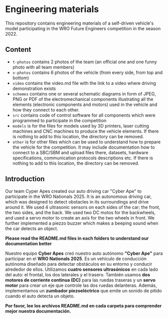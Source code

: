 Engineering materials
====

This repository contains engineering materials of a self-driven vehicle's model participating in the WRO Future Engineers competition in the season 2022.

## Content

* `t-photos` contains 2 photos of the team (an official one and one funny photo with all team members)
* `v-photos` contains 6 photos of the vehicle (from every side, from top and bottom)
* `video` contains the video.md file with the link to a video where driving demonstration exists
* `schemes` contains one or several schematic diagrams in form of JPEG, PNG or PDF of the electromechanical components illustrating all the elements (electronic components and motors) used in the vehicle and how they connect to each other.
* `src` contains code of control software for all components which were programmed to participate in the competition
* `models` is for the files for models used by 3D printers, laser cutting machines and CNC machines to produce the vehicle elements. If there is nothing to add to this location, the directory can be removed.
* `other` is for other files which can be used to understand how to prepare the vehicle for the competition. It may include documentation how to connect to a SBC/SBM and upload files there, datasets, hardware specifications, communication protocols descriptions etc. If there is nothing to add to this location, the directory can be removed.

## Introduction

Our team Cyper Apes created our auto driving car "Cyber Ape" to participate in the WRO Nationals 2025. It is an autonomous driving car, which was designed to detect obstacles in its surroundings and drive around it. We used 4 ultrasonic sensors on each sides of the car; the front, the two sides, and the back. We used two DC motos for the backwheels, and used a servo motor to create an axis for the two wheels in front. We further implemented a piezzo buzzer which makes a beeping sound when the car detects an object. 

**Please read the README.md files in each folders to understand our documentation better**

Nuestro equipo **Cyber Apes** creó nuestro auto autónomo **"Cyber Ape"** para participar en el **WRO Nationals 2025**. Es un vehículo de conducción autónoma diseñado para detectar obstáculos en su entorno y conducir alrededor de ellos. Utilizamos **cuatro sensores ultrasónicos** en cada lado del auto: el frontal, los dos laterales y el trasero. También usamos **dos motores de corriente continua (DC)** para las ruedas traseras y un **servo motor** para crear un eje que controle las dos ruedas delanteras. Además, implementamos un **zumbador piezoeléctrico** que emite un sonido de pitido cuando el auto detecta un objeto.

**Por favor, lee los archivos README.md en cada carpeta para comprender mejor nuestra documentación.**
